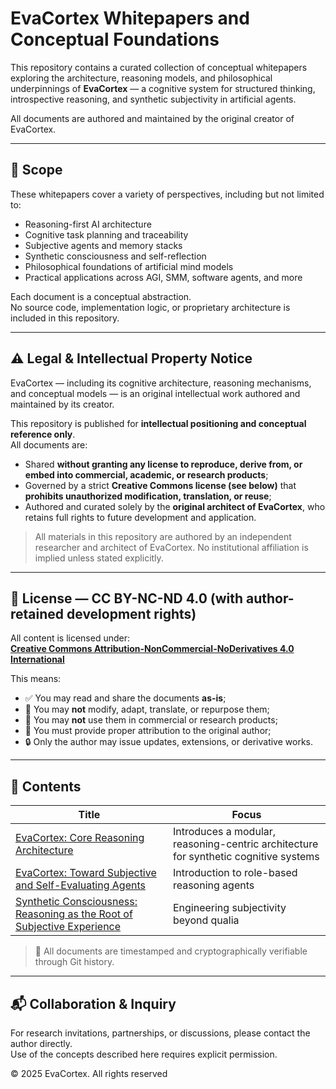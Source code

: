 # EvaCortex Whitepapers and Conceptual Foundations

This repository contains a curated collection of conceptual whitepapers exploring the architecture, reasoning models, and philosophical underpinnings of **EvaCortex** — a cognitive system for structured thinking, introspective reasoning, and synthetic subjectivity in artificial agents.

All documents are authored and maintained by the original creator of EvaCortex.

---

## 🧠 Scope

These whitepapers cover a variety of perspectives, including but not limited to:

- Reasoning-first AI architecture
- Cognitive task planning and traceability
- Subjective agents and memory stacks
- Synthetic consciousness and self-reflection
- Philosophical foundations of artificial mind models
- Practical applications across AGI, SMM, software agents, and more

Each document is a conceptual abstraction.  
No source code, implementation logic, or proprietary architecture is included in this repository.

---

## ⚠️ Legal & Intellectual Property Notice

EvaCortex — including its cognitive architecture, reasoning mechanisms, and conceptual models — is an original intellectual work authored and maintained by its creator.

This repository is published for **intellectual positioning and conceptual reference only**.  
All documents are:

- Shared **without granting any license to reproduce, derive from, or embed into commercial, academic, or research products**;
- Governed by a strict **Creative Commons license (see below)** that **prohibits unauthorized modification, translation, or reuse**;
- Authored and curated solely by the **original architect of EvaCortex**, who retains full rights to future development and application.

> All materials in this repository are authored by an independent researcher and architect of EvaCortex. No institutional affiliation is implied unless stated explicitly.

---

## 📄 License — CC BY-NC-ND 4.0 (with author-retained development rights)

All content is licensed under:  
**[Creative Commons Attribution-NonCommercial-NoDerivatives 4.0 International](https://creativecommons.org/licenses/by-nc-nd/4.0/)**

This means:

- ✅ You may read and share the documents **as-is**;
- 🚫 You may **not** modify, adapt, translate, or repurpose them;
- 🚫 You may **not** use them in commercial or research products;
- 🧾 You must provide proper attribution to the original author;
- 🔒 Only the author may issue updates, extensions, or derivative works.

---

## 📌 Contents

| Title                                                                                                                         | Focus                                                                                |
|-------------------------------------------------------------------------------------------------------------------------------|--------------------------------------------------------------------------------------|
| [EvaCortex: Core Reasoning Architecture](./papers/EvaCortex_Core_Reasoning_Architecture.md)                                   | Introduces a modular, reasoning-centric architecture for synthetic cognitive systems |
| [EvaCortex: Toward Subjective and Self-Evaluating Agents](./papers/EvaCortex_Toward_Subjective-And_Self-Evaluating_Agents.md) | Introduction to role-based reasoning agents                                          |
| [Synthetic Consciousness: Reasoning as the Root of Subjective Experience](./papers/Synthetic_Consciousness.md)                | Engineering subjectivity beyond qualia                                               |

> 📎 All documents are timestamped and cryptographically verifiable through Git history.

---

## 📬 Collaboration & Inquiry

For research invitations, partnerships, or discussions, please contact the author directly.  
Use of the concepts described here requires explicit permission.

© 2025 EvaCortex. All rights reserved